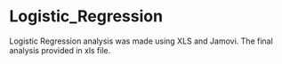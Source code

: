 # Logistic_Regression
Logistic Regression analysis was made using XLS and Jamovi. The final analysis provided in xls file.
